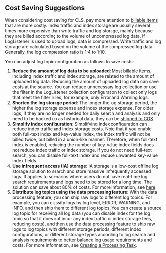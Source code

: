 ## Cost Saving Suggestions

When considering cost saving for CLS, pay more attention to [billable items](https://intl.cloud.tencent.com/document/product/614/37509) that are more costly. Index traffic and index storage are usually several times more expensive than write traffic and log storage, mainly because they are billed according to the volume of uncompressed log data. If LogListener is used to upload logs, data is compressed. Write traffic and log storage are calculated based on the volume of the compressed log data. Generally, the log compression ratio is 1:4 to 1:10.

You can adjust log topic configuration as follows to save costs:

1. **Reduce the amount of log data to be uploaded**: Most billable items, including index traffic and index storage, are related to the amount of uploaded log data. Reducing the amount of uploaded log data can save costs at the source. You can reduce unnecessary log collection or use the filter in the LogListener collection configuration to collect only logs that meet the filter rules, for example, only Error and Warning logs.
2. **Shorten the log storage period**: The longer the log storage period, the higher the log storage expense and index storage expense. For older logs, if they are no longer needed for daily search and analysis and only need to be backed up as historical data, they can be [shipped to COS](https://intl.cloud.tencent.com/document/product/614/32940).
3. **Simplify index configuration**: Simplifying index configuration can reduce index traffic and index storage costs. Note that if you enable both full-text index and key-value index, the index traffic will not be billed twice, but billed in a union-like manner. Therefore, when full-text index is enabled, reducing the number of key-value index fields does not reduce index traffic or index storage. If you do not need full-text search, you can disable full-text index and reduce unwanted key-value index fields.
4. **Use infrequent access (IA) storage**: IA storage is a low-cost offline log storage solution to search and store massive infrequently accessed logs. It applies to scenarios where users do not have real-time log search requirements and logs need to be stored for a long time. The solution can save about 80% of costs. For more information, see [here](https://intl.cloud.tencent.com/document/product/614/42004).
5. **Distribute log topics using the data processing feature**: With the data processing feature, you can ship raw logs to different log topics. For example, you can classify logs by log level, ERROR, WARNING, and INFO, and then ship them to different log topics. You can create a source log topic for receiving all log data (you can disable index for the log topic so that it does not incur any index traffic or index storage fees, reducing costs), and then use the data processing feature to ship raw logs to log topics with different storage periods, different index configurations, or different storage types according to log search and analysis requirements to better balance log usage requirements and costs. For more information, see [Creating a Processing Task](https://intl.cloud.tencent.com/document/product/614/43568).
